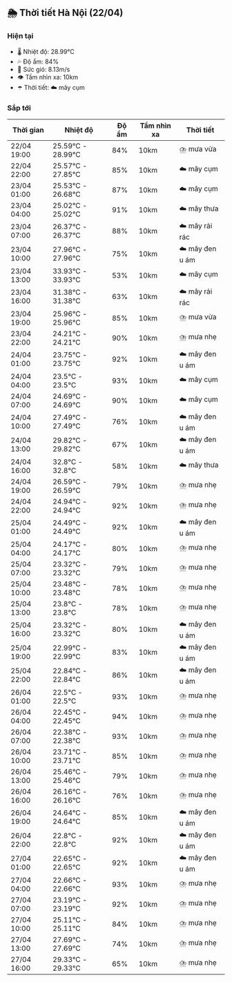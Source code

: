 ## 🌦️ Thời tiết Hà Nội (22/04)

### Hiện tại

- 🌡️ Nhiệt độ: 28.99℃
- 💦 Độ ẩm: 84%
- 💨 Sức gió: 8.13m/s
- 👁️ Tầm nhìn xa: 10km
- ☂️ Thời tiết: ☁️ mây cụm

### Sắp tới

| Thời gian | Nhiệt độ | Độ ẩm | Tầm nhìn xa | Thời tiết |
| --- | --- | --- | --- | --- |
| 22/04 19:00 | 25.59℃ - 28.99℃ | 84% | 10km | ⛈️ mưa vừa |
| 22/04 22:00 | 25.57℃ - 27.85℃ | 85% | 10km | ☁️ mây cụm |
| 23/04 01:00 | 25.53℃ - 26.68℃ | 87% | 10km | ☁️ mây cụm |
| 23/04 04:00 | 25.02℃ - 25.02℃ | 91% | 10km | ☁️ mây thưa |
| 23/04 07:00 | 26.37℃ - 26.37℃ | 88% | 10km | ☁️ mây rải rác |
| 23/04 10:00 | 27.96℃ - 27.96℃ | 75% | 10km | ☁️ mây đen u ám |
| 23/04 13:00 | 33.93℃ - 33.93℃ | 53% | 10km | ☁️ mây cụm |
| 23/04 16:00 | 31.38℃ - 31.38℃ | 63% | 10km | ☁️ mây rải rác |
| 23/04 19:00 | 25.96℃ - 25.96℃ | 85% | 10km | ⛈️ mưa vừa |
| 23/04 22:00 | 24.21℃ - 24.21℃ | 90% | 10km | ⛈️ mưa nhẹ |
| 24/04 01:00 | 23.75℃ - 23.75℃ | 92% | 10km | ☁️ mây đen u ám |
| 24/04 04:00 | 23.5℃ - 23.5℃ | 93% | 10km | ☁️ mây cụm |
| 24/04 07:00 | 24.69℃ - 24.69℃ | 90% | 10km | ☁️ mây cụm |
| 24/04 10:00 | 27.49℃ - 27.49℃ | 76% | 10km | ☁️ mây đen u ám |
| 24/04 13:00 | 29.82℃ - 29.82℃ | 67% | 10km | ☁️ mây đen u ám |
| 24/04 16:00 | 32.8℃ - 32.8℃ | 58% | 10km | ☁️ mây thưa |
| 24/04 19:00 | 26.59℃ - 26.59℃ | 79% | 10km | ⛈️ mưa nhẹ |
| 24/04 22:00 | 24.94℃ - 24.94℃ | 92% | 10km | ⛈️ mưa nhẹ |
| 25/04 01:00 | 24.49℃ - 24.49℃ | 92% | 10km | ☁️ mây đen u ám |
| 25/04 04:00 | 24.17℃ - 24.17℃ | 80% | 10km | ⛈️ mưa nhẹ |
| 25/04 07:00 | 23.32℃ - 23.32℃ | 79% | 10km | ⛈️ mưa nhẹ |
| 25/04 10:00 | 23.48℃ - 23.48℃ | 78% | 10km | ⛈️ mưa nhẹ |
| 25/04 13:00 | 23.8℃ - 23.8℃ | 78% | 10km | ⛈️ mưa nhẹ |
| 25/04 16:00 | 23.32℃ - 23.32℃ | 80% | 10km | ☁️ mây đen u ám |
| 25/04 19:00 | 22.99℃ - 22.99℃ | 83% | 10km | ☁️ mây đen u ám |
| 25/04 22:00 | 22.84℃ - 22.84℃ | 86% | 10km | ☁️ mây đen u ám |
| 26/04 01:00 | 22.5℃ - 22.5℃ | 93% | 10km | ⛈️ mưa nhẹ |
| 26/04 04:00 | 22.45℃ - 22.45℃ | 94% | 10km | ⛈️ mưa nhẹ |
| 26/04 07:00 | 22.38℃ - 22.38℃ | 93% | 10km | ⛈️ mưa nhẹ |
| 26/04 10:00 | 23.71℃ - 23.71℃ | 85% | 10km | ⛈️ mưa nhẹ |
| 26/04 13:00 | 25.46℃ - 25.46℃ | 79% | 10km | ⛈️ mưa nhẹ |
| 26/04 16:00 | 26.16℃ - 26.16℃ | 76% | 10km | ⛈️ mưa nhẹ |
| 26/04 19:00 | 24.64℃ - 24.64℃ | 85% | 10km | ☁️ mây đen u ám |
| 26/04 22:00 | 22.8℃ - 22.8℃ | 92% | 10km | ☁️ mây đen u ám |
| 27/04 01:00 | 22.65℃ - 22.65℃ | 92% | 10km | ☁️ mây đen u ám |
| 27/04 04:00 | 22.66℃ - 22.66℃ | 93% | 10km | ⛈️ mưa nhẹ |
| 27/04 07:00 | 23.19℃ - 23.19℃ | 92% | 10km | ⛈️ mưa nhẹ |
| 27/04 10:00 | 25.11℃ - 25.11℃ | 84% | 10km | ⛈️ mưa nhẹ |
| 27/04 13:00 | 27.69℃ - 27.69℃ | 74% | 10km | ⛈️ mưa nhẹ |
| 27/04 16:00 | 29.33℃ - 29.33℃ | 65% | 10km | ⛈️ mưa nhẹ |
